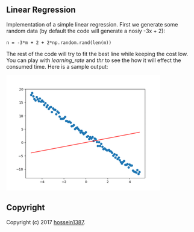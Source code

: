 ## Linear Regression

Implementation of a simple linear regression. First we generate some random data (by default the code will generate a nosiy -3x + 2):

    n = -3*m + 2 + 2*np.random.rand(len(m))

The rest of the code will try to fit the best line while keeping the cost low. You can play with *learning_rate* and *thr* to see the how it will effect the consumed time. Here is a sample output:

![Alt Text](https://github.com/hossein1387/MLExperiments/blob/master/Figs/regression.gif)

## Copyright

Copyright (c) 2017 [hossein1387](http://hossein1387.github.io/).



